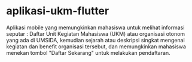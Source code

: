 # aplikasi-ukm-flutter
Aplikasi mobile yang memungkinkan mahasiswa untuk melihat informasi seputar : Daftar Unit Kegiatan Mahasiswa (UKM) atau organisasi otonom yang ada di UMSIDA, kemudian sejarah atau deskripsi singkat mengenai kegiatan dan benefit organisasi tersebut, dan memungkinkan mahasiswa menekan tombol "Daftar Sekarang" untuk melakukan pendaftaran. 
